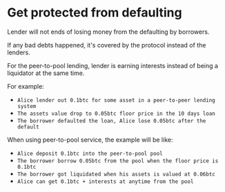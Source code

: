 # Get protected from defaulting

Lender will not ends of losing money from the defaulting by borrowers.&#x20;

If any bad debts happened, it's covered by the protocol instead of the lenders.

For the peer-to-pool lending, lender is earning interests instead of being a liquidator at the same time.

For example:

* `Alice lender out 0.1btc for some asset in a peer-to-peer lending system`
* `The assets value drop to 0.05btc floor price in the 10 days loan`
* `The borrower defaulted the loan, Alice lose 0.05btc after the default`

When using peer-to-pool service, the example will be like:

* `Alice deposit 0.1btc into the peer-to-pool pool`
* `The borrower borrow 0.05btc from the pool when the floor price is 0.1btc`
* `The borrower got liquidated when his assets is valued at 0.06btc`
* `Alice can get 0.1btc + interests at anytime from the pool`
